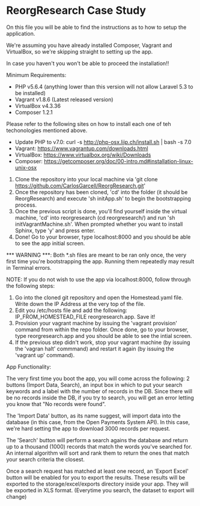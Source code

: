 # ReorgResearch Case Study

On this file you will be able to find the instructions as to how to setup the application.

We're assuming you have already installed Composer, Vagrant and VirtualBox, so we're skipping straight to setting up the app.

In case you haven't you won't be able to proceed the installation!!

Minimum Requirements:
- PHP v5.6.4 (anything lower than this version will not allow Laravel 5.3 to be installed)
- Vagrant v1.8.6 (Latest released version)
- VirtualBox v4.3.36
- Composer 1.2.1

Please refer to the following sites on how to install each one of teh techonologies mentioned above.
- Update PHP to v7.0: curl -s http://php-osx.liip.ch/install.sh | bash -s 7.0
- Vagrant: https://www.vagrantup.com/downloads.html
- VirtualBox: https://www.virtualbox.org/wiki/Downloads
- Composer: https://getcomposer.org/doc/00-intro.md#installation-linux-unix-osx

1. Clone the repository into your local machine via 'git clone https://github.com/CarlosGarcell/ReorgResearch.git'
2. Once the repository has been cloned, 'cd' into the folder (it should be ReorgResearch) and execute 'sh initApp.sh' to begin the bootstrapping process.
3. Once the previous script is done, you'll find yourself inside the virtual machine, 'cd' into reorgresearch (cd reorgresearch/) and run 'sh initVagrantMachine.sh'. When prompted whether you want to install Sphinx, type 'y' and press enter.
4. Done! Go to your browser, type localhost:8000 and you should be able to see the app initial screen.

*** WARNING ***: Both *.sh files are meant to be ran only once, the very first time you're bootstrapping the app. Running them repeatedly may result in Terminal errors.

NOTE: If you do not wish to use the app via localhost:8000, follow through the following steps:

1. Go into the cloned git repository and open the Homestead.yaml file. Write down the IP Address at the very top of the file.
2. Edit you /etc/hosts file and add the following: IP_FROM_HOMESTEAD_FILE reorgresearch.app. Save it!
3. Provision your vagrant machine by issuing the 'vagrant provision' command from within the repo folder. Once done, go to your browser, type reorgresearch.app and you should be able to see the intial screen.
4. If the previous step didn't work, stop your vagrant machine (by issuing the 'vagran halt' commmand) and restart it again (by issuing the 'vagrant up' command).

App Functionality:

The very first time you boot the app, you will come across the following: 2 buttons (Import Data, Search), an input box in which to put your search keywords and a label with the number of records in the DB.
Since there will be no records inside the DB, if you try to search, you will get an error letting you know that "No records were found".

The 'Import Data' button, as its name suggest, will import data into the database (in this case, from the Open Payments System API). 
In this case, we're hard setting the app to download 3000 records per request.

The 'Search' button will perform a search agains the database and return up to a thousand (1000) records that match the words you've searched for.
An internal algorithm will sort and rank them to return the ones that match your search criteria the closest.

Once a search request has matched at least one record, an 'Export Excel' button will be enabled for you to export the results.
These results will be exported to the storage/excel/exports directory inside your app. They will be exported in XLS format. (Everytime you search, the dataset to export will change)